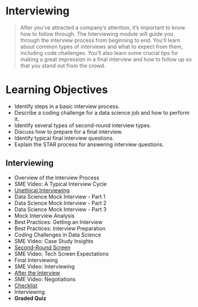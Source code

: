 # Interviewing
> After you’ve attracted a company’s attention, it’s important to know how to follow through. The Interviewing module will guide you through the interview process from beginning to end. You’ll learn about common types of interviews and what to expect from them, including code challenges. You’ll also learn some crucial tips for making a great impression in a final interview and how to follow up so that you stand out from the crowd.
# Learning Objectives
- Identify steps in a basic interview process.
- Describe a coding challenge for a data science job and how to perform it.
- Identify several types of second-round interview types.
- Discuss how to prepare for a final interview.
- Identify typical final interview questions.
- Explain the STAR process for answering interview questions.
## Interviewing
- Overview of the Interview Process
- SME Video: A Typical Interview Cycle
- [Unethical Interviewing](https://github.com/KailaniBailey/IBM-Data-Science-Professional-Certificate/blob/main/12.%20Data%20Scientist%20Career%20Guide%20and%20Interview%20Preparation/Week%203%3A%20Interviewing/Unethical-Interviewing.pdf)
- Data Science Mock Interview - Part 1
- Data Science Mock Interview - Part 2
- Data Science Mock Interview - Part 3
- Mock Interview Analysis
- Best Practices: Getting an Interview
- Best Practices: Interview Preparation
- Coding Challenges in Data Science
- SME Video: Case Study Insights
- [Second-Round Screen](https://github.com/KailaniBailey/IBM-Data-Science-Professional-Certificate/blob/main/12.%20Data%20Scientist%20Career%20Guide%20and%20Interview%20Preparation/Week%203%3A%20Interviewing/Second-round-Screen.pdf)
- SME Video: Tech Screen Expectations
- Final Interviewing
- SME Video: Interviewing
- [After the Interview](https://github.com/KailaniBailey/IBM-Data-Science-Professional-Certificate/blob/main/12.%20Data%20Scientist%20Career%20Guide%20and%20Interview%20Preparation/Week%203%3A%20Interviewing/After-the-Interview.pdf)
- SME Video: Negotiations
- [Checklist](https://github.com/KailaniBailey/IBM-Data-Science-Professional-Certificate/blob/main/12.%20Data%20Scientist%20Career%20Guide%20and%20Interview%20Preparation/Week%203:%20Interviewing/Checklist/README.md)
- Interviewing
- **Graded Quiz**
